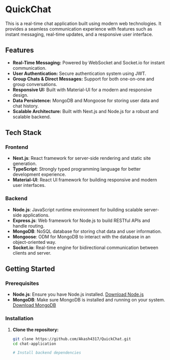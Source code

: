 # QuickChat
This is a real-time chat application built using modern web technologies. It provides a seamless communication experience with features such as instant messaging, real-time updates, and a responsive user interface.

## Features

- **Real-Time Messaging:** Powered by WebSocket and Socket.io for instant communication.
- **User Authentication:** Secure authentication system using JWT.
- **Group Chats & Direct Messages:** Support for both one-on-one and group conversations.
- **Responsive UI:** Built with Material-UI for a modern and responsive design.
- **Data Persistence:** MongoDB and Mongoose for storing user data and chat history.
- **Scalable Architecture:** Built with Next.js and Node.js for a robust and scalable backend.

## Tech Stack

### Frontend
- **Next.js**: React framework for server-side rendering and static site generation.
- **TypeScript**: Strongly typed programming language for better development experience.
- **Material-UI**: React UI framework for building responsive and modern user interfaces.

### Backend
- **Node.js**: JavaScript runtime environment for building scalable server-side applications.
- **Express.js**: Web framework for Node.js to build RESTful APIs and handle routing.
- **MongoDB**: NoSQL database for storing chat data and user information.
- **Mongoose**: ODM for MongoDB to interact with the database in an object-oriented way.
- **Socket.io**: Real-time engine for bidirectional communication between clients and server.

## Getting Started

### Prerequisites

- **Node.js**: Ensure you have Node.js installed. [Download Node.js](https://nodejs.org/)
- **MongoDB**: Make sure MongoDB is installed and running on your system. [Download MongoDB](https://www.mongodb.com/try/download/community)

### Installation

1. **Clone the repository:**
   ```bash
   git clone https://github.com/Akash4317/QuickChat.git
   cd chat-application

   # Install backend dependencies


